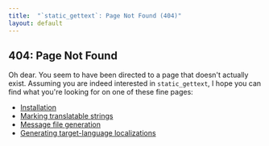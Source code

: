 ```yaml
---
title:  "`static_gettext`: Page Not Found (404)"
layout: default
---
```

404: Page Not Found
-------------------

Oh dear.  You seem to have been directed to a page that doesn't actually
exist.  Assuming you are indeed interested in `static_gettext`, I hope you
can find what you're looking for on one of these fine pages:

<ul class="usage" role="navigation">
  <li><a href="./install.html">Installation</a></li>
  <li><a href="./markup.html">Marking translatable strings</a></li>
  <li><a href="./extraction.html">Message file generation</a></li>
  <li><a href="./build.html">Generating target-language localizations</a></li>
</ul>
